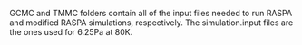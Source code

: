 GCMC and TMMC folders contain all of the input files needed to run RASPA and modified RASPA simulations, respectively. The simulation.input files are the ones used for 6.25Pa at 80K.
